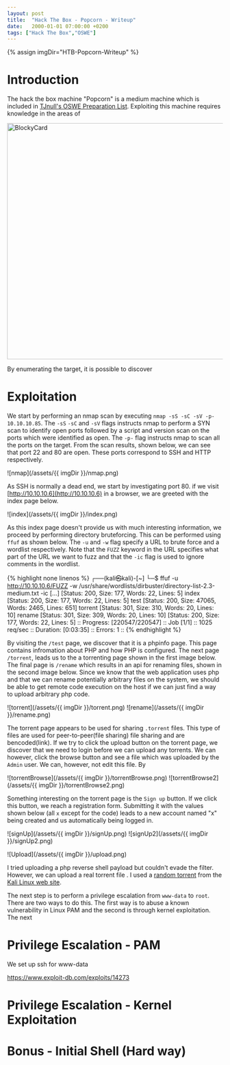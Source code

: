 ```yaml
---
layout: post
title:  "Hack The Box - Popcorn - Writeup"
date:   2000-01-01 07:00:00 +0200
tags: ["Hack The Box","OSWE"]
---
```

{% assign imgDir="HTB-Popcorn-Writeup" %}

# Introduction
The hack the box machine "Popcorn" is a medium machine which is included in [TJnull's OSWE Preparation List](https://docs.google.com/spreadsheets/d/1dwSMIAPIam0PuRBkCiDI88pU3yzrqqHkDtBngUHNCw8/edit#gid=665299979). Exploiting this machine requires knowledge in the areas of 

<img style="Width:550px;" src="/assets/{{ imgDir }}/card.png" alt="BlockyCard">

By enumerating the target, it is possible to discover 

# Exploitation
We start by performing an nmap scan by executing `nmap -sS -sC -sV -p- 10.10.10.85`. The `-sS` `-sC` and `-sV` flags instructs nmap to perform a SYN scan to identify open ports followed by a script and version scan on the ports which were identified as open. The `-p-` flag instructs nmap to scan all the ports on the target. From the scan results, shown below, we can see that port 22 and 80 are open. These ports correspond to SSH and HTTP respectively. 

![nmap](/assets/{{ imgDir }}/nmap.png)

As SSH is normally a dead end, we start by investigating port 80. if we visit [http://10.10.10.6](http://10.10.10.6) in a browser, we are greeted with the index page below.

![index](/assets/{{ imgDir }}/index.png)

As this index page doesn't provide us with much interesting information, we proceed by performing directory bruteforcing. This can be performed using `ffuf` as shown below. The `-u` and `-w` flag specify a URL to brute force and a wordlist respectively. Note that the `FUZZ` keyword in the URL specifies what part of the URL we want to fuzz and that the `-ic` flag is used to ignore comments in the wordlist.

{% highlight none linenos %}
┌──(kali㉿kali)-[~]
└─$ ffuf -u http://10.10.10.6/FUZZ -w /usr/share/wordlists/dirbuster/directory-list-2.3-medium.txt -ic
[...]
                        [Status: 200, Size: 177, Words: 22, Lines: 5]
index                   [Status: 200, Size: 177, Words: 22, Lines: 5]
test                    [Status: 200, Size: 47065, Words: 2465, Lines: 651]
torrent                 [Status: 301, Size: 310, Words: 20, Lines: 10]
rename                  [Status: 301, Size: 309, Words: 20, Lines: 10]
                        [Status: 200, Size: 177, Words: 22, Lines: 5]
:: Progress: [220547/220547] :: Job [1/1] :: 1025 req/sec :: Duration: [0:03:35] :: Errors: 1 ::
{% endhighlight %}

By visiting the `/test` page, we discover that it is a phpinfo page. This page contains infromation about PHP and how PHP is configured. The next page `/torrent`, leads us to the a torrenting page shown in the first image below. The final page is `/rename` which results in an api for renaming files, shown in the second image below. Since we know that the web application uses php and that we can rename potentially arbitrary files on the system, we should be able to get remote code execution on the host if we can just find a way to upload arbitrary php code.

![torrent](/assets/{{ imgDir }}/torrent.png)
![rename](/assets/{{ imgDir }}/rename.png)

The torrent page appears to be used for sharing `.torrent` files. This type of files are used for peer-to-peer(file sharing) file sharing and are bencoded(link). If we try to click the upload button on the torrent page, we discover that we need to login before we can upload any torrents. We can however, click the browse button and see a file which was uploaded by the `Admin` user. We can, however, not edit this file. By 

![torrentBrowse](/assets/{{ imgDir }}/torrentBrowse.png)
![torrentBrowse2](/assets/{{ imgDir }}/torrentBrowse2.png)

Something interesting on the torrent page is the `Sign up` button. If we click this button, we reach a registration form. Submitting it with the values shown below (all `x` except for the code) leads to a new account named "x" being created and us automatically being logged in.

![signUp](/assets/{{ imgDir }}/signUp.png)
![signUp2](/assets/{{ imgDir }}/signUp2.png)

![Upload](/assets/{{ imgDir }}/upload.png)

I tried uploading a php reverse shell payload but couldn't evade the filter. However, we can upload a real torrent file . I used a [random torrent](https://kali.download/base-images/kali-2021.3/kali-linux-2021.3a-installer-amd64.iso.torrent) from the [Kali Linux web site](https://www.kali.org/get-kali/).



The next step is to perform a privilege escalation from `www-data` to `root`. There are two ways to do this. The first way is to abuse a known vulnerability in Linux PAM and the second is through kernel exploitation. The next
# Privilege Escalation - PAM

We set up ssh for www-data

https://www.exploit-db.com/exploits/14273

# Privilege Escalation - Kernel Exploitation

# Bonus - Initial Shell (Hard way)